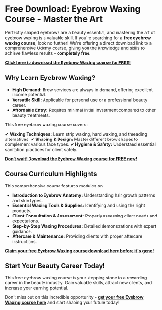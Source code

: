 # Free Download: Eyebrow Waxing Course - Master the Art

Perfectly shaped eyebrows are a beauty essential, and mastering the art of eyebrow waxing is a valuable skill. If you're searching for a **free eyebrow waxing course**, look no further! We're offering a direct download link to a comprehensive Udemy course, giving you the knowledge and skills to achieve flawless results - **completely free**.

[**Click here to download the Eyebrow Waxing course for FREE!**](https://udemywork.com/eyebrow-waxing-course)

## Why Learn Eyebrow Waxing?

*   **High Demand:** Brow services are always in demand, offering excellent income potential.
*   **Versatile Skill:** Applicable for personal use or a professional beauty career.
*   **Affordable Entry:** Requires minimal initial investment compared to other beauty treatments.

This free eyebrow waxing course covers:

✔ **Waxing Techniques:** Learn strip waxing, hard waxing, and threading alternatives.
✔ **Shaping & Design:** Master different brow shapes to complement various face types.
✔ **Hygiene & Safety:** Understand essential sanitation practices for client safety.

[**Don't wait! Download the Eyebrow Waxing course for FREE now!**](https://udemywork.com/eyebrow-waxing-course)

## Course Curriculum Highlights

This comprehensive course features modules on:

*   **Introduction to Eyebrow Anatomy:** Understanding hair growth patterns and skin types.
*   **Essential Waxing Tools & Supplies:** Identifying and using the right products.
*   **Client Consultation & Assessment:** Properly assessing client needs and expectations.
*   **Step-by-Step Waxing Procedures:** Detailed demonstrations with expert guidance.
*   **Aftercare & Maintenance:** Providing clients with proper aftercare instructions.

[**Claim your free Eyebrow Waxing course download here before it's gone!**](https://udemywork.com/eyebrow-waxing-course)

## Start Your Beauty Career Today!

This free eyebrow waxing course is your stepping stone to a rewarding career in the beauty industry. Gain valuable skills, attract new clients, and increase your earning potential.

Don't miss out on this incredible opportunity - **[get your free Eyebrow Waxing course here](https://udemywork.com/eyebrow-waxing-course)** and start shaping your future today!
